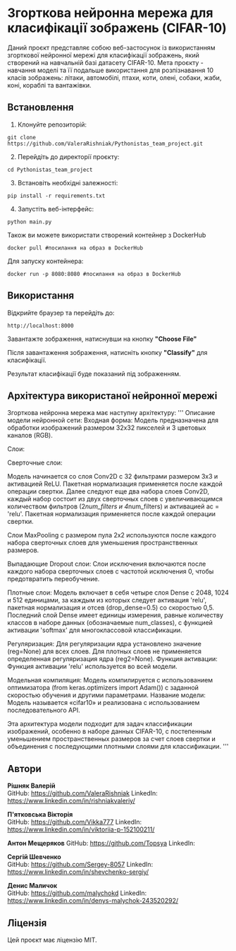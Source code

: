 # Згорткова нейронна мережа для класифікації зображень (CIFAR-10)

Даний проєкт представляє собою веб-застосунок із використанням згорткової нейронної мережі для класифікації зображень, який створений на навчальній базі датасету CIFAR-10.
Мета проєкту - навчання моделі та її подальше використання для розпізнавання 10 класів зображень: літаки, автомобілі, птахи, коти, олені, собаки, жаби, коні, кораблі та вантажівки.


## Встановлення

1. Клонуйте репозиторій:

```
git clone https://github.com/ValeraRishniak/Pythonistas_team_project.git
```

2. Перейдіть до директорії проєкту:

```
cd Pythonistas_team_project
```

3. Встановіть необхідні залежності:

```
pip install -r requirements.txt
```

4. Запустіть веб-інтерфейс:

```
python main.py
```

Також ви можете використати створений контейнер з DockerHub
```
docker pull #посилання на образ в DockerHub
```

Для запуску контейнера:
```
docker run -p 8080:8080 #посилання на образ в DockerHub
```





## Використання

Відкрийте браузер та перейдіть до:

```
http://localhost:8000
```

Завантажте зображення, натиснувши на кнопку **"Choose File"**

Після завантаження зображення, натисніть кнопку **"Classify"** для класифікації.

Результат класифікації буде показаний під зображенням.

## Архітектура використаної нейронної мережі

Згорткова нейронна мережа має наступну архітектуру:
'''
Описание модели нейронной сети:
Входная форма: Модель предназначена для обработки изображений размером 32x32 пикселей и 3 цветовых каналов (RGB).

Слои:

Сверточные слои:

Модель начинается со слоя Conv2D с 32 фильтрами размером 3x3 и активацией ReLU. Пакетная нормализация применяется после каждой операции свертки.
Далее следуют еще два набора слоев Conv2D, каждый набор состоит из двух сверточных слоев с увеличивающимся количеством фильтров (2*num_filters и 4*num_filters) и активацией ac = 'relu'.
Пакетная нормализация применяется после каждой операции свертки.

Слои MaxPooling с размером пула 2x2 используются после каждого набора сверточных слоев для уменьшения пространственных размеров.

Выпадающие Dropout слои:
Слои исключения включаются после каждого набора сверточных слоев с частотой исключения 0, чтобы предотвратить переобучение.

Плотные слои:
Модель включает в себя четыре слоя Dense с 2048, 1024 и 512 единицами, за каждым из которых следует активация 'relu', пакетная нормализация и отсев (drop_dense=0.5) со скоростью 0,5.
Последний слой Dense имеет единицы измерения, равные количеству классов в наборе данных (обозначаемые num_classes), с функцией активации 'softmax' для многоклассовой классификации.


Регуляризация:
Для регуляризации ядра установлено значение  (reg=None) для всех слоев.
Для плотных слоев не применяется определенная регуляризация ядра (reg2=None).
Функция активации: Функция активации 'relu' используется во всей модели.

Модельная компиляция:
Модель компилируется с использованием оптимизатора (from keras.optimizers import Adam()) с заданной скоростью обучения и другими параметрами.
Название модели: Модель называется «cifar10» и реализована с использованием последовательного API.

Эта архитектура модели подходит для задач классификации изображений, особенно в наборе данных CIFAR-10,
с постепенным уменьшением пространственных размеров за счет слоев свертки и объединения с последующими плотными слоями для классификации.
'''


## Автори

**Рішняк Валерій**  
GitHub: https://github.com/ValeraRishniak
LinkedIn: https://www.linkedin.com/in/rishniakvaleriy/

**П'ятковська Вікторія**  
GitHub:   https://github.com/Vikka777
LinkedIn: https://www.linkedin.com/in/viktoriia-p-152100211/

**Антон Мещеряков**
GitHub:   https://github.com/Topsya
LinkedIn: 

**Сергій Шевченко**  
GitHub:   https://github.com/Sergey-8057
LinkedIn: https://www.linkedin.com/in/shevchenko-sergiy/

**Денис Маличок**  
GitHub:   https://github.com/malychokd
LinkedIn: https://www.linkedin.com/in/denys-malychok-243520292/



## Ліцензія

Цей проєкт має ліцензію MIT.
